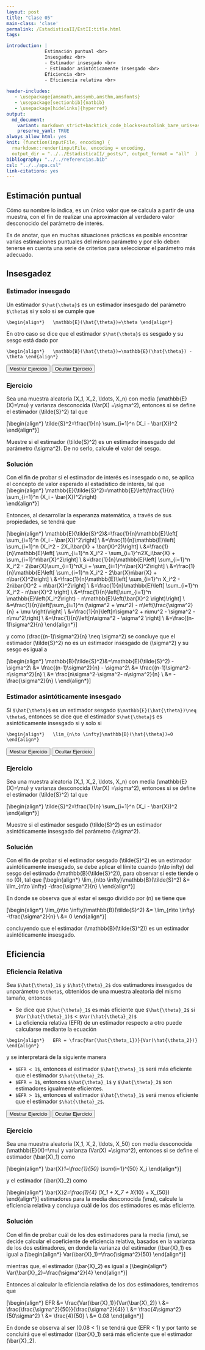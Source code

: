 ```yaml
---
layout: post
title: "Clase 05"
main-class: 'clase'
permalink: /EstadisticaII/EstII:title.html
tags:

introduction: |
              Estimación puntual <br>
              Insesgadez <br>
              - Estimador insesgado <br>
              - Estimador asintóticamente insesgado <br>
              Eficiencia <br>
              - Eficiencia relativa <br>
              
header-includes:
   - \usepackage{amsmath,amssymb,amsthm,amsfonts}
   - \usepackage[sectionbib]{natbib}
   - \usepackage[hidelinks]{hyperref}
output:
  md_document:
    variant: markdown_strict+backtick_code_blocks+autolink_bare_uris+ascii_identifiers+tex_math_single_backslash
    preserve_yaml: TRUE
always_allow_html: yes   
knit: (function(inputFile, encoding) {
  rmarkdown::render(inputFile, encoding = encoding,
  output_dir = "../../EstadisticaII/_posts/", output_format = "all"  ) })
bibliography: "../../referencias.bib"
csl: "../../apa.csl"
link-citations: yes
---
```








## Estimación puntual

Cómo su nombre lo indica, es un único valor que se calcula a partir de
una muestra, con el fin de realizar una aproximación al verdadero valor
desconocido del parámetro de interés.

Es de anotar, que en muchas situaciones prácticas es posible encontrar
varias estimaciones puntuales del mismo parámetro y por ello deben
tenerse en cuenta una serie de criterios para seleccionar el parámetro
más adecuado.

## Insesgadez

### Estimador insesgado

Un estimador `$\hat{\theta}$` es un estimador insesgado del parámetro
`$\theta$` si y solo si se cumple que

`\begin{align*}   \mathbb{E}(\hat{\theta})=\theta \end{align*}`

En otro caso se dice que el estimador `$\hat{\theta}$` es sesgado y su
sesgo está dado por

`\begin{align*}   \mathbb{B}(\hat{\theta})=\mathbb{E}(\hat{\theta}) - \theta \end{align*}`

<button id="Show1" class="btn btn-secondary">
Mostrar Ejercicio
</button>
<button id="Hide1" class="btn btn-info">
Ocultar Ejercicio
</button>
<main id="botoncito1">
<h3 data-toc-skip>
Ejercicio
</h3>
<p>

Sea una muestra aleatoria \(X_1, X_2, \ldots, X_n\) con media
\(\mathbb{E}(X)=\mu\) y varianza desconocida \(Var(X) =\sigma^2\),
entonces si se define el estimador \(\tilde{S}^2\) tal que

\[\begin{align*}
  \tilde{S}^2=\frac{1}{n} \sum_{i=1}^n (X_i - \bar{X})^2
\end{align*}\]

Muestre si el estimador \(\tilde{S}^2\) es un estimador insesgado del
parámetro \(\sigma^2\). De no serlo, calcule el valor del sesgo.
</p>
<h3 data-toc-skip>
Solución
</h3>
<p>

Con el fin de probar si el estimador de interés es insesgado o no, se
aplica el concepto de valor esperado al estadístico de interés, tal que
\[\begin{align*}
\mathbb{E}(\tilde{S}^2)=\mathbb{E}\left(\frac{1}{n} \sum_{i=1}^n (X_i - \bar{X})^2\right)   
\end{align*}\]

Entonces, al desarrollar la esperanza matemática, a través de sus
propiedades, se tendrá que

\[\begin{align*}
\mathbb{E}(\tilde{S}^2)&=\frac{1}{n}\mathbb{E}\left[ \sum_{i=1}^n (X_i - 
\bar{X})^2\right]  \\
&=\frac{1}{n}\mathbb{E}\left[ \sum_{i=1}^n (X_i^2 - 2X_i\bar{X} + \bar{X}^2)\right]  \\
&=\frac{1}{n}\mathbb{E}\left[ \sum_{i=1}^n X_i^2 - \sum_{i=1}^n2X_i\bar{X} + \sum_{i=1}^n\bar{X}^2\right]  \\
&=\frac{1}{n}\mathbb{E}\left[ \sum_{i=1}^n X_i^2 - 2\bar{X}\sum_{i=1}^nX_i + \sum_{i=1}^n\bar{X}^2\right]  \\
&=\frac{1}{n}\mathbb{E}\left[ \sum_{i=1}^n X_i^2 - 2\bar{X}n\bar{X} + n\bar{X}^2\right]  \\
&=\frac{1}{n}\mathbb{E}\left[ \sum_{i=1}^n X_i^2 - 2n\bar{X}^2 + n\bar{X}^2\right]  \\
&=\frac{1}{n}\mathbb{E}\left[ \sum_{i=1}^n X_i^2 - n\bar{X}^2 \right]  \\
&=\frac{1}{n}\left[\sum_{i=1}^n \mathbb{E}\left(X_i^2\right) - n\mathbb{E}\left(\bar{X}^2 \right)\right] \\
&=\frac{1}{n}\left[\sum_{i=1}^n (\sigma^2 + \mu^2) - n\left(\frac{\sigma^2}{n} + \mu  \right)\right] \\
&=\frac{1}{n}\left[n\sigma^2 + n\mu^2 - \sigma^2 - n\mu^2\right] \\
&=\frac{1}{n}\left[n\sigma^2 - \sigma^2 \right] \\
&=\frac{(n-1)\sigma^2}{n}
\end{align*}\]

y como \(\frac{(n-1)\sigma^2}{n} \neq \sigma^2\) se concluye que el
estimador \(\tilde{S}^2\) no es un estimador insesgado de \(\sigma^2\) y
su sesgo es igual a

\[\begin{align*}
 \mathbb{B}(\tilde{S}^2)&=\mathbb{E}(\tilde{S}^2) - \sigma^2\\
&= \frac{(n-1)\sigma^2}{n} - \sigma^2\\
&= \frac{(n-1)\sigma^2- n\sigma^2}{n} \\
&= \frac{n\sigma^2-\sigma^2- n\sigma^2}{n} \\
&= -\frac{\sigma^2}{n} \\
\end{align*}\]
</p>
</main>

### Estimador asintóticamente insesgado

Si `$\hat{\theta}$` es un estimador sesgado
`$\mathbb{E}(\hat{\theta})\neq \theta$`, entonces se dice que el
estimador `$\hat{\theta}$` es asintóticamente insesgado si y solo si

`\begin{align*}   \lim_{n\to \infty}\mathbb{B}(\hat{\theta})=0 \end{align*}`

<button id="Show2" class="btn btn-secondary">
Mostrar Ejercicio
</button>
<button id="Hide2" class="btn btn-info">
Ocultar Ejercicio
</button>
<main id="botoncito2">
<h3 data-toc-skip>
Ejercicio
</h3>
<p>

Sea una muestra aleatoria \(X_1, X_2, \ldots, X_n\) con media
\(\mathbb{E}(X)=\mu\) y varianza desconocida \(Var(X) =\sigma^2\),
entonces si se define el estimador \(\tilde{S}^2\) tal que

\[\begin{align*}
  \tilde{S}^2=\frac{1}{n} \sum_{i=1}^n (X_i - \bar{X})^2
\end{align*}\]

Muestre si el estimador sesgado \(\tilde{S}^2\) es un estimador
asintóticamente insesgado del parámetro \(\sigma^2\).
</p>
<h3 data-toc-skip>
Solución
</h3>
<p>

Con el fin de probar si el estimador sesgado \(\tilde{S}^2\) es un
estimador asintóticamente insesgado, se debe aplicar el límite cuando
\(n\to infty\) del sesgo del estimado \(\mathbb{B}(\tilde{S}^2)\), para
observar si este tiende o no \(0\), tal que \[\begin{align*}
\lim_{n\to \infty}\mathbb{B}(\tilde{S}^2) &= \lim_{n\to \infty} -\frac{\sigma^2}{n} \\
\end{align*}\]

En donde se observa que al estar el sesgo dividido por \(n\) se tiene
que

\[\begin{align*}
\lim_{n\to \infty}\mathbb{B}(\tilde{S}^2) &= \lim_{n\to \infty} -\frac{\sigma^2}{n} \\
&= 0
\end{align*}\]

concluyendo que el estimador \(\mathbb{B}(\tilde{S}^2)\) es un estimador
asintóticamente insesgado.
</p>
</main>

## Eficiencia

### Eficiencia Relativa

Sea `$\hat{\theta}_1$` y `$\hat{\theta}_2$` dos estimadores insesgados
de unparámetro `$\theta$`, obtenidos de una muestra aleatoria del mismo
tamaño, entonces

-   Se dice que `$\hat{\theta}_1$` es más eficiente que
    `$\hat{\theta}_2$` si `$Var(\hat{\theta}_1)$` &lt;
    `$Var(\hat{\theta}_2)$`
-   La eficiencia relativa (EFR) de un estimador respecto a otro puede
    calcularse mediante la ecuación

`\begin{align*}   EFR = \frac{Var(\hat{\theta_1})}{Var(\hat{\theta_2})} \end{align*}`

y se interpretará de la siguiente manera

-   `$EFR < 1$`, entonces el estimador `$\hat{\theta}_1$` será más
    eficiente que el estimador `$\hat{\theta}_2$`.
-   `$EFR = 1$`, entonces `$\hat{\theta}_1$` y `$\hat{\theta}_2$` son
    estimadores igualmente eficientes.
-   `$EFR > 1$`, entonces el estimador `$\hat{\theta}_1$` será menos
    eficiente que el estimador `$\hat{\theta}_2$`.

<button id="Show3" class="btn btn-secondary">
Mostrar Ejercicio
</button>
<button id="Hide3" class="btn btn-info">
Ocultar Ejercicio
</button>
<main id="botoncito3">
<h3 data-toc-skip>
Ejercicio
</h3>
<p>

Sea una muestra aleatoria \(X_1, X_2, \ldots, X_50\) con media
desconocida \(\mathbb{E}(X)=\mu\) y varianza \(Var(X) =\sigma^2\),
entonces si se define el estimador \(\bar{X}_1\) como

\[\begin{align*}
  \bar{X}_1=\frac{1}{50} \sum_{i=1}^{50} X_i
\end{align*}\]

y el estimador \(\bar{X}_2\) como

\[\begin{align*}
  \bar{X}_2=\frac{1}{4} (X_1 + X_7 + X_{10} + X_{50})
\end{align*}\] estimadores para la media desconocida \(\mu\), calcule la
eficiencia relativa y concluya cuál de los dos estimadores es más
eficiente.
</p>
<h3 data-toc-skip>
Solución
</h3>
<p>

Con el fin de probar cuál de los dos estimadores para la media \(\mu\),
se decide calcular el coeficiente de eficiencia relativa, basados en la
varianza de los dos estimadores, en donde la varianza del estimador
\(\bar{X}_1\) es igual a \[\begin{align*}
Var(\bar{X}_1)=\frac{\sigma^2}{50}
\end{align*}\]

mientras que, el estimador \(\bar{X}_2\) es igual a \[\begin{align*}
Var(\bar{X}_2)=\frac{\sigma^2}{4}
\end{align*}\]

Entonces al calcular la eficiencia relativa de los dos estimadores,
tendremos que

\[\begin{align*}
  EFR &= \frac{Var(\bar{X}_1)}{Var(\bar{X}_2)} \\
      &= \frac{\frac{\sigma^2}{50}}{\frac{\sigma^2}{4}} \\
      &= \frac{4\sigma^2}{50\sigma^2} \\
      &= \frac{4}{50} \\
      &= 0.08
\end{align*}\]

En donde se observa al ser \(0.08 < 1\) se tendrá que \(EFR < 1\) y por
tanto se concluirá que el estimador \(\bar{X}_1\) será más eficiente que
el estimador \(\bar{X}_2\).
</p>
</main>
